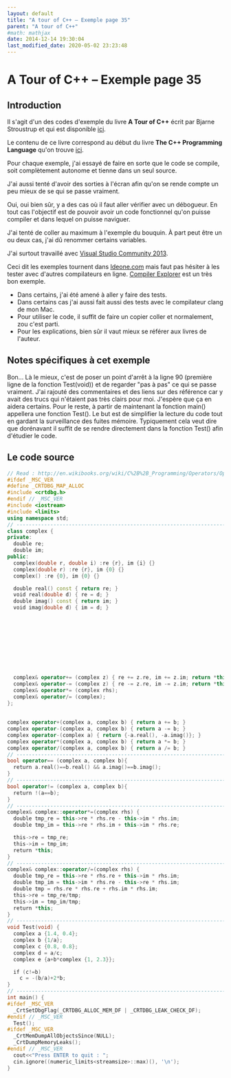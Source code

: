 ```yaml
---
layout: default
title: "A tour of C++ – Exemple page 35"
parent: "A tour of C++"
#math: mathjax
date: 2014-12-14 19:30:04
last_modified_date: 2020-05-02 23:23:48
---
```


# A Tour of C++ – Exemple page 35

## Introduction
Il s'agit d'un des codes d'exemple du livre **A Tour of C++** écrit par Bjarne Stroustrup et qui est disponible [ici](http://www.amazon.fr/Tour-C-Bjarne-Stroustrup/dp/0321958314/ref%3Dsr_1_1?ie=UTF8&qid=1416699327&sr=8-1&keywords=a+tour+of+c%2B%2B). 

Le contenu de ce livre correspond au début du livre **The C++ Programming Language** qu'on trouve [ici](http://www.amazon.fr/The-Programming-Language-Bjarne-Stroustrup/dp/0321563840/ref%3Dpd_sim_eb_3?ie=UTF8&refRID=0CR047TTJV1HA6CVA9XA).

Pour chaque exemple, j'ai essayé de faire en sorte que le code se compile, soit complètement autonome et tienne dans un seul source.

J'ai aussi tenté d'avoir des sorties à l'écran afin qu'on se rende compte un peu mieux de se qui se passe vraiment.

Oui, oui bien sûr, y a des cas où il faut aller vérifier avec un débogueur.
En tout cas l'objectif est de pouvoir avoir un code fonctionnel qu'on puisse compiler et dans lequel on puisse naviguer.

J'ai tenté de coller au maximum à l'exemple du bouquin. À part peut être un ou deux cas, j'ai dû renommer certains variables.

J'ai surtout travaillé avec [Visual Studio Community 2013](http://www.visualstudio.com/products/visual-studio-community-vs).

Ceci dit les exemples tournent dans [Ideone.com](http://ideone.com/) mais faut pas hésiter à les tester avec d'autres compilateurs en ligne. [Compiler Explorer](https://godbolt.org/) est un très bon exemple.

* Dans certains, j'ai été amené à aller y faire des tests.  
* Dans certains cas j'ai aussi fait aussi des tests avec le compilateur clang de mon Mac.  
* Pour utiliser le code, il suffit de faire un copier coller et normalement, zou c'est parti.  
* Pour les explications, bien sûr il vaut mieux se référer aux livres de l'auteur.  


## Notes spécifiques à cet exemple


Bon... Là le mieux, c'est de poser un point d'arrêt à la ligne 90 (première ligne de la fonction Test(void)) et de regarder "pas à pas" ce qui se passe vraiment. J'ai rajouté des commentaires et des liens sur des référence car y avait des trucs qui n'étaient pas très clairs pour moi. J'espère que ça en aidera certains.
Pour le reste, à partir de maintenant la fonction main() appellera une fonction Test(). Le but est de simplifier la lecture du code tout en gardant la surveillance des fuites mémoire. Typiquement cela veut dire que dorénavant il suffit de se rendre directement dans la fonction Test() afin d'étudier le code.


## Le code source

```cpp
// Read : http://en.wikibooks.org/wiki/C%2B%2B_Programming/Operators/Operator_Overloading
#ifdef _MSC_VER
#define _CRTDBG_MAP_ALLOC
#include <crtdbg.h>
#endif // _MSC_VER
#include <iostream>
#include <limits>
using namespace std;
// ----------------------------------------------------------------------------
class complex {
private:
  double re;                                                                    // representation: two doubles
  double im;
public:
  complex(double r, double i) :re {r}, im {i} {}                                // construct complex from two scalars
  complex(double r) :re {r}, im {0} {}                                          // construct complex from one scalar
  complex() :re {0}, im {0} {}                                                  // default complex: {0,0}

  double real() const { return re; }
  void real(double d) { re = d; }
  double imag() const { return im; }
  void imag(double d) { im = d; }

                                                                                // Operators are generally overloaded as members when they:
                                                                                //    1 - change the left-hand operand, or
                                                                                //    2 - require direct access to the non-public parts of an object.
                                                                                // When an operator is defined as a member, the number of explicit parameters
                                                                                // is reduced by one, as the calling object is implicitly supplied as an operand

                                                                                // Compound assignment operators
                                                                                // Compound assignment operators should be overloaded as member functions, as
                                                                                // they change the left-hand operand
  complex& operator+= (complex z) { re += z.re, im += z.im; return *this; }     // add to re and im and return the result
  complex& operator-= (complex z) { re -= z.re, im -= z.im; return *this; }
  complex& operator*= (complex rhs);                                            // defined out-of-class somewhere
  complex& operator/= (complex);                                                // defined out-of-class somewhere
};
                                                                                // Don't need access to private data and don't change the lhs so there are defined as non member functions
                                                                                // argument passed by value, so one can modify an argument without affecting the caller’s copy
complex operator+(complex a, complex b) { return a += b; }
complex operator-(complex a, complex b) { return a -= b; }
complex operator-(complex a) { return {-a.real(), -a.imag()}; }                 // unary minus
complex operator*(complex a, complex b) { return a *= b; }
complex operator/(complex a, complex b) { return a /= b; }
// ----------------------------------------------------------------------------
bool operator== (complex a, complex b){                                         // equal
  return a.real()==b.real() && a.imag()==b.imag();
}
// ----------------------------------------------------------------------------
bool operator!= (complex a, complex b){                                         // not equal
  return !(a==b);
}
// ----------------------------------------------------------------------------
complex& complex::operator*=(complex rhs) {
  double tmp_re = this->re * rhs.re - this->im * rhs.im;
  double tmp_im = this->re * rhs.im + this->im * rhs.re;

  this->re = tmp_re;
  this->im = tmp_im;
  return *this;
}
// ----------------------------------------------------------------------------
complex& complex::operator/=(complex rhs) {
  double tmp_re = this->re * rhs.re + this->im * rhs.im;
  double tmp_im = this->im * rhs.re - this->re * rhs.im;
  double tmp = rhs.re * rhs.re + rhs.im * rhs.im;
  this->re = tmp_re/tmp;
  this->im = tmp_im/tmp;
  return *this;
}
// ----------------------------------------------------------------------------
void Test(void) {
  complex a {1.4, 0.4};                                                         // set a breakpoint here and trace inside the code step by step
  complex b {1/a};
  complex c {0.8, 0.8};
  complex d = a/c;
  complex e {a+b*complex {1, 2.3}};

  if (c!=b)
    c = -(b/a)+2*b;
}
// ----------------------------------------------------------------------------
int main() {
#ifdef _MSC_VER
  _CrtSetDbgFlag(_CRTDBG_ALLOC_MEM_DF | _CRTDBG_LEAK_CHECK_DF);
#endif // _MSC_VER
  Test();
#ifdef _MSC_VER
  _CrtMemDumpAllObjectsSince(NULL);                                             // Begins the dump from the start of program execution
  _CrtDumpMemoryLeaks();
#endif // _MSC_VER
  cout<<"Press ENTER to quit : ";
  cin.ignore((numeric_limits<streamsize>::max)(), '\n');
}
```

